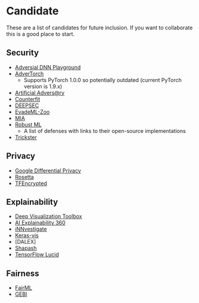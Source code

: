 # Candidate

These are a list of candidates for future inclusion.
If you want to collaborate this is a good place to start.

## Security

- [Adversial DNN Playground](https://github.com/QData/AdversarialDNN-Playground)
- [AdverTorch](https://github.com/BorealisAI/advertorch)
    * Supports PyTorch 1.0.0 so potentially outdated (current PyTorch version is 1.9.x)
- [Artificial Advers@ry](https://github.com/airbnb/artificial-adversary)
- [Counterfit](https://github.com/Azure/counterfit)
- [DEEPSEC](https://github.com/kleincup/DEEPSEC)
- [EvadeML-Zoo](https://github.com/mzweilin/EvadeML-Zoo)
- [MIA](https://github.com/spring-epfl/mia)
- [Robust ML](https://www.robust-ml.org/defenses/)
    * A list of defenses with links to their open-source implementations
- [Trickster](https://github.com/spring-epfl/trickster)

## Privacy

- [Google Differential Privacy](https://github.com/google/differential-privacy)
- [Rosetta](https://github.com/LatticeX-Foundation/Rosetta)
- [TFEncrypted](https://github.com/tf-encrypted/tf-encrypted)

## Explainability

- [Deep Visualization Toolbox](https://github.com/yosinski/deep-visualization-toolbox)
- [AI Explainability 360](https://github.com/Trusted-AI/AIX360)
- [iNNvestigate](https://github.com/albermax/innvestigate)
- [Keras-vis](https://github.com/raghakot/keras-vis)
- [DALEX]
- [Shapash](https://github.com/MAIF/shapash)
- [TensorFlow Lucid](https://github.com/tensorflow/lucid)

## Fairness

- [FairML](https://github.com/adebayoj/fairml)
- [GEBI](https://github.com/AgaMiko/GEBI) 
